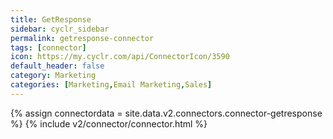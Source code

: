 ```yaml
---
title: GetResponse
sidebar: cyclr_sidebar
permalink: getresponse-connector
tags: [connector]
icon: https://my.cyclr.com/api/ConnectorIcon/3590
default_header: false
category: Marketing
categories: [Marketing,Email Marketing,Sales]
---
```

{% assign connectordata = site.data.v2.connectors.connector-getresponse %}
{% include v2/connector/connector.html %}	